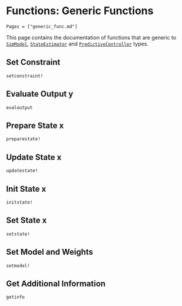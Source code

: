 # Functions: Generic Functions

```@contents
Pages = ["generic_func.md"]
```

This page contains the documentation of functions that are generic to [`SimModel`](@ref),
[`StateEstimator`](@ref) and [`PredictiveController`](@ref) types.

## Set Constraint

```@docs
setconstraint!
```

## Evaluate Output y

```@docs
evaloutput
```

## Prepare State x

```@docs
preparestate!
```

## Update State x

```@docs
updatestate!
```

## Init State x

```@docs
initstate!
```

## Set State x

```@docs
setstate!
```

## Set Model and Weights

```@docs
setmodel!
```

## Get Additional Information

```@docs
getinfo
```
